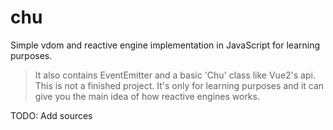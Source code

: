 # chu
Simple vdom and reactive engine implementation in JavaScript for learning purposes.

> It also contains EventEmitter and a basic 'Chu' class like Vue2's api. This is not a finished project. It's only for learning purposes and it can give you the main idea of how reactive engines works.

TODO: Add sources
